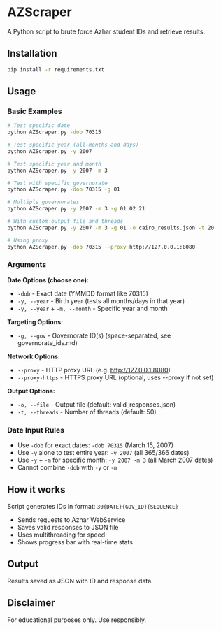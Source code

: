 # AZScraper

A Python script to brute force Azhar student IDs and retrieve results.

## Installation

```bash
pip install -r requirements.txt
```

## Usage

### Basic Examples

```bash
# Test specific date
python AZScraper.py -dob 70315

# Test specific year (all months and days)
python AZScraper.py -y 2007

# Test specific year and month
python AZScraper.py -y 2007 -m 3

# Test with specific governorate
python AZScraper.py -dob 70315 -g 01

# Multiple governorates
python AZScraper.py -y 2007 -m 3 -g 01 02 21

# With custom output file and threads
python AZScraper.py -y 2007 -m 3 -g 01 -o cairo_results.json -t 20

# Using proxy
python AZScraper.py -dob 70315 --proxy http://127.0.0.1:8080
```

### Arguments

**Date Options (choose one):**
- `-dob` - Exact date (YMMDD format like 70315)
- `-y, --year` - Birth year (tests all months/days in that year)
- `-y, --year` + `-m, --month` - Specific year and month

**Targeting Options:**
- `-g, --gov` - Governorate ID(s) (space-separated, see governorate_ids.md)

**Network Options:**
- `--proxy` - HTTP proxy URL (e.g. http://127.0.0.1:8080)
- `--proxy-https` - HTTPS proxy URL (optional, uses --proxy if not set)

**Output Options:**
- `-o, --file` - Output file (default: valid_responses.json)
- `-t, --threads` - Number of threads (default: 50)

### Date Input Rules

- Use `-dob` for exact dates: `-dob 70315` (March 15, 2007)
- Use `-y` alone to test entire year: `-y 2007` (all 365/366 dates)
- Use `-y` + `-m` for specific month: `-y 2007 -m 3` (all March 2007 dates)
- Cannot combine `-dob` with `-y` or `-m`

## How it works

Script generates IDs in format: `30{DATE}{GOV_ID}{SEQUENCE}`
- Sends requests to Azhar WebService
- Saves valid responses to JSON file
- Uses multithreading for speed
- Shows progress bar with real-time stats

## Output

Results saved as JSON with ID and response data.

## Disclaimer

For educational purposes only. Use responsibly.